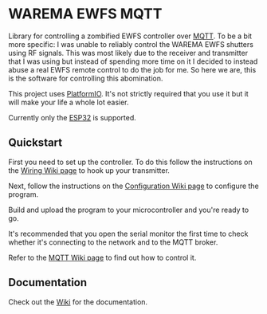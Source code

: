 # WAREMA EWFS MQTT

Library for controlling a zombified EWFS controller over [MQTT](http://mqtt.org/).
To be a bit more specific: I was unable to reliably control the WAREMA EWFS shutters using RF signals.
This was most likely due to the receiver and transmitter that I was using but instead of spending more time on it I decided to instead abuse a real EWFS remote control to do the job for me.
So here we are, this is the software for controlling this abomination.

This project uses [PlatformIO](https://platformio.org/).
It's not strictly required that you use it but it will make your life a whole lot easier.

Currently only the [ESP32](https://www.espressif.com/en/products/socs/esp32/overview) is supported.

## Quickstart

First you need to set up the controller.
To do this follow the instructions on the [Wiring Wiki page](https://github.com/siku2/warema-ewfs-mqtt/wiki/Wiring) to hook up your transmitter.

Next, follow the instructions on the [Configuration Wiki page](https://github.com/siku2/warema-ewfs-mqtt/wiki/Configuration) to configure the program.

Build and upload the program to your microcontroller and you're ready to go.

It's recommended that you open the serial monitor the first time to check whether it's connecting to the network and to the MQTT broker.

Refer to the [MQTT Wiki page](https://github.com/siku2/warema-ewfs-mqtt/wiki/MQTT) to find out how to control it.

## Documentation

Check out the [Wiki](https://github.com/siku2/warema-ewfs-mqtt/wiki) for the documentation.
